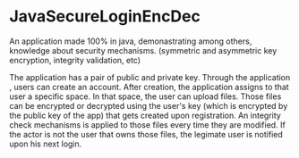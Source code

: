 # JavaSecureLoginEncDec

An application made 100% in java, demonastrating among others,  knowledge about security mechanisms. (symmetric and asymmetric key encryption, integrity validation, etc) 


The application has a pair of public and private key.
Through the application , users can create an account. After creation, the application assigns to that user a specific space.
In that space, the user can upload files. Those files can be encrypted or decrypted using the user's key (which is encrypted by the public key of the app) that gets created upon registration.
An integrity check mechanisms is applied to those files every time they are modified.
If the actor is not the user that owns those files, the legimate user is notified upon his next login. 
